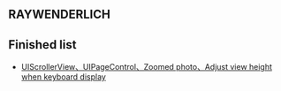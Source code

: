 RAYWENDERLICH
---------

Finished list
---------
* [UIScrollerView、UIPageControl、Zoomed photo、Adjust view height when keyboard display](https://www.raywenderlich.com/122139/uiscrollview-tutorial)
